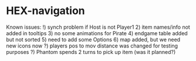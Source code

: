 # HEX-navigation

Known issues:
!) synch problem if Host is not Player1 
2) item names/info not added in tooltips
3) no some animations for Pirate
4) endgame table added but not sorted
5) need to add some Options 
6) map added, but we need new icons now
?) players pos to mov distance was changed for testing purposes
?) Phantom spends 2 turns to pick up item (was it planned?)
